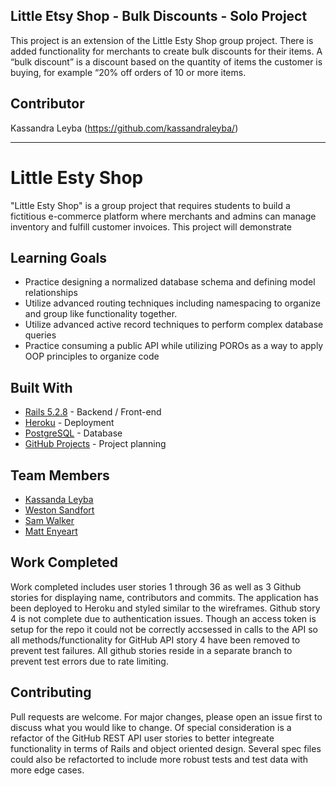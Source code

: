 ## Little Etsy Shop - Bulk Discounts - Solo Project 
This project is an extension of the Little Esty Shop group project. There is added functionality for merchants to create bulk discounts for their items. A “bulk discount” is a discount based on the quantity of items the customer is buying, for example “20% off orders of 10 or more items.

## Contributor
Kassandra Leyba (https://github.com/kassandraleyba/)

--------

# Little Esty Shop
"Little Esty Shop" is a group project that requires students to build a fictitious e-commerce platform where merchants and admins can manage inventory and fulfill customer invoices. This project will demonstrate 

## Learning Goals
- Practice designing a normalized database schema and defining model relationships
- Utilize advanced routing techniques including namespacing to organize and group like functionality together.
- Utilize advanced active record techniques to perform complex database queries
- Practice consuming a public API while utilizing POROs as a way to apply OOP principles to organize code

## Built With
- [Rails 5.2.8](https://guides.rubyonrails.org/) - Backend / Front-end
- [Heroku](https://heroku.com/) - Deployment
- [PostgreSQL](https://www.postgresql.org/) - Database
- [GitHub Projects](https://docs.github.com/en/issues/planning-and-tracking-with-projects/creating-projects/creating-a-project) - Project planning

## Team Members
- [Kassanda Leyba](https://github.com/kassandraleyba/)
- [Weston Sandfort](https://github.com/sanfortw/)
- [Sam Walker](https://github.com/sgwalker327/)
- [Matt Enyeart](https://github.com/menyeart/)

## Work Completed
Work completed includes user stories 1 through 36 as well as 3 Github stories for displaying name, contributors and commits. The application has been deployed to Heroku and styled similar to the wireframes. Github story 4 is not complete due to authentication issues. Though an access token is setup for the repo it could not be correctly accsessed in calls to the API so all methods/functionality for GitHub API story 4 have been removed to prevent test failures. All github stories reside in a separate branch to prevent test errors due to rate limiting. 

## Contributing
Pull requests are welcome. For major changes, please open an issue first to discuss what you would like to change. Of special consideration is a refactor of the GitHub REST API user stories to better integreate functionality in terms of Rails and object oriented design. Several spec files could also be refactorted to include more robust tests and test data with more edge cases.